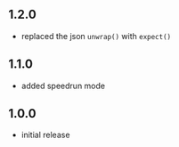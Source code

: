 ## 1.2.0

- replaced the json `unwrap()` with `expect()`

## 1.1.0

- added speedrun mode

## 1.0.0

- initial release